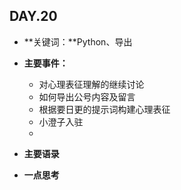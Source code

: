 ## DAY.20
+ **关键词：**Python、导出
+ **主要事件：**
    + 对心理表征理解的继续讨论
    + 如何导出公号内容及留言
    + 根据要日更的提示词构建心理表征
    + 小澄子入驻
    + 
+ **主要语录**

+ **一点思考**